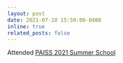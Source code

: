 ```yaml
---
layout: post
date: 2021-07-10 15:59:00-0400
inline: true
related_posts: false
---
```


Attended [PAISS 2021 Summer School](https://project.inria.fr/paiss/) 

